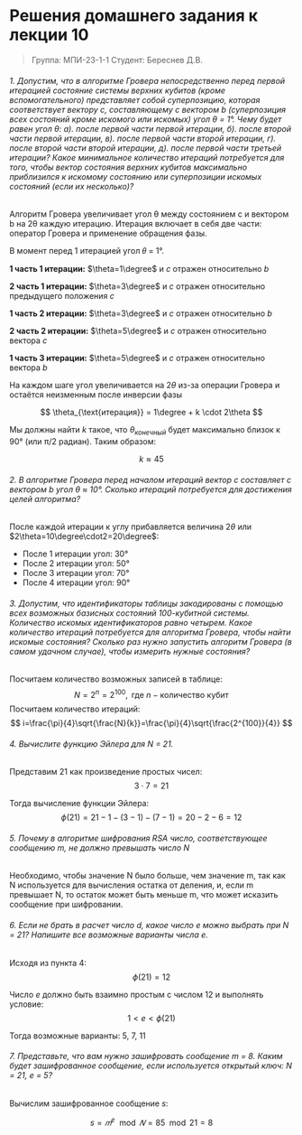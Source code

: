 # Решения домашнего задания к лекции 10

> Группа: МПИ-23-1-1
> Студент: Береснев Д.В.

###### 1. Допустим, что в алгоритме Гровера непосредственно перед первой итерацией состояние системы верхних кубитов (кроме вспомогательного) представляет собой суперпозицию, которая соответствует вектору c, составляющему с вектором b (суперпозиция всех состояний кроме искомого или искомых) угол θ = 1°. Чему будет равен угол θ: а). после первой части первой итерации, б). после второй части первой итерации, в). после первой части второй итерации, г). после второй части второй итерации, д). после первой части третьей итерации? Какое минимальное количество итераций потребуется для того, чтобы вектор состояния верхних кубитов максимально приблизился к искомому состоянию или суперпозиции искомых состояний (если их несколько)?

Алгоритм Гровера увеличивает угол θ между состоянием c и вектором b на 2θ каждую итерацию. Итерация включает в себя две части: оператор Гровера и применение обращения фазы.

В момент перед 1 итерацией угол 𝜃 = 1°.

**1 часть 1 итерации:**
$\theta=1\degree$ и $с$ отражен относительно $b$

**2 часть 1 итерации:**
$\theta=3\degree$ и $с$ отражен относительно предыдущего положения $c$

**1 часть 2 итерации:**
$\theta=3\degree$ и $с$ отражен относительно $b$

**2 часть 2 итерации:**
$\theta=5\degree$ и $с$ отражен относительно вектора $c$

**1 часть 3 итерации:**
$\theta=5\degree$ и $с$ отражен относительно вектора $b$

На каждом шаге угол увеличивается на $2\theta$ из-за операции Гровера и остаётся неизменным после инверсии фазы

$$
 \theta_{\text{итерация}} = 1\degree + k \cdot 2\theta 
$$

Мы должны найти $k$ такое, что $θ_{конечный}$ будет максимально близок к 90° (или π/2 радиан). Таким образом:

$$
 k \approx 45
$$

###### 2. В алгоритме Гровера перед началом итераций вектор c составляет с вектором b угол θ ≈ 10°. Сколько итераций потребуется для достижения целей алгоритма?

После каждой итерации к углу прибавляется величина $2\theta$ или $2\theta=10\degree\cdot2=20\degree$:

- После 1 итерации угол: 30°
- После 2 итерации угол: 50°
- После 3 итерации угол: 70°
- После 4 итерации угол: 90°

###### 3. Допустим, что идентификаторы таблицы закодированы с помощью всех возможных базисных состояний 100-кубитной системы. Количество искомых идентификаторов равно четырем. Какое количество итераций потребуется для алгоритма Гровера, чтобы найти искомые состояния? Сколько раз нужно запустить алгоритм Гровера (в самом удачном случае), чтобы измерить нужные состояния?

Посчитаем количество возможных записей в таблице:
$$
N=2^{n}=2^{100},\text{ где }n-\text{количество кубит}
$$
Посчитаем количество итераций:
$$
i=\frac{\pi}{4}\sqrt{\frac{N}{k}}=\frac{\pi}{4}\sqrt{\frac{2^{100}}{4}}
$$

###### 4. Вычислите функцию Эйлера для N = 21.

Представим 21 как произведение простых чисел:
$$
3\cdot7=21
$$

Тогда вычисление функции Эйлера:
$$
\phi(21)=21−1−(3−1)−(7−1)=20−2−6=12
$$

###### 5. Почему в алгоритме шифрования RSA число, соответствующее сообщению m, не должно превышать число N

Необходимо, чтобы значение N было больше, чем значение m, так как N используется для вычисления остатка от деления, и, если m превышает N, то остаток может быть меньше m, что может исказить сообщение при шифровании.

###### 6. Если не брать в расчет число d, какое число e можно выбрать при N = 21? Напишите все возможные варианты числа e.

Исходя из пункта 4:
$$
\phi(21)=12
$$

Число $e$ должно быть взаимно простым с числом 12 и выполнять условие:
$$
1 < e < \phi(21)
$$

Тогда возможные варианты: 5, 7, 11

###### 7. Представьте, что вам нужно зашифровать сообщение m = 8. Каким будет зашифрованное сообщение, если используется открытый ключ: N = 21, e = 5?

Вычислим зашифрованное сообщение $s$:

$$
s = 𝑚^{e}\mod 𝑁 = 85 \mod 21 = 8
$$
